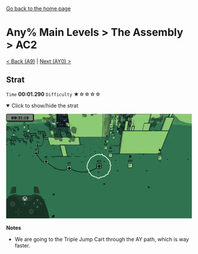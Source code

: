 [Go back to the home page](https://github.com/Doublevil/scbspeedrun)

# Any% Main Levels > The Assembly > AC2

[< Back (A9)](https://github.com/Doublevil/scbspeedrun/blob/main/levels/any_ml/A/A9.md) | [Next (AY0) >](https://github.com/Doublevil/scbspeedrun/blob/main/levels/any_ml/A/AY0.md)

## Strat

`Time` **00:01.290** `Difficulty` ★☆☆☆☆
<details open>
  <summary>Click to show/hide the strat</summary>

  [![Strat animation](https://github.com/Doublevil/scbspeedrun/blob/main/media/levels/A/AC2_Strat.webp)](https://github.com/Doublevil/scbspeedrun/blob/main/media/levels/A/AC2_Strat.mp4?raw=true)

  **Notes**
  - We are going to the Triple Jump Cart through the AY path, which is way faster.
</details>
